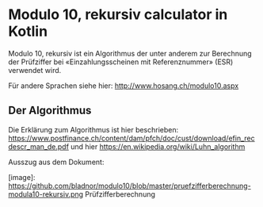 # Modulo 10, rekursiv calculator in Kotlin

Modulo 10, rekursiv ist ein Algorithmus der unter anderem zur Berechnung der Prüfziffer bei «Einzahlungsscheinen mit Referenznummer» (ESR) verwendet wird.

Für andere Sprachen siehe hier: http://www.hosang.ch/modulo10.aspx

## Der Algorithmus

Die Erklärung zum Algorithmus ist hier beschrieben: https://www.postfinance.ch/content/dam/pfch/doc/cust/download/efin_recdescr_man_de.pdf und hier https://en.wikipedia.org/wiki/Luhn_algorithm

Ausszug aus dem Dokument:

[image]: https://github.com/bladnor/modulo10/blob/master/pruefzifferberechnung-modula10-rekursiv.png Prüfzifferberechnung 

